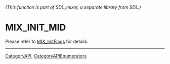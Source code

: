 ###### (This function is part of SDL_mixer, a separate library from SDL.)
# MIX_INIT_MID

Please refer to [MIX_InitFlags](MIX_InitFlags) for details.

----
[CategoryAPI](CategoryAPI), [CategoryAPIEnumerators](CategoryAPIEnumerators)

